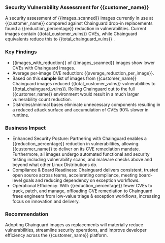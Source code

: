 ### Security Vulnerability Assessment for {{customer_name}}

A security assessment of {{images_scanned}} images currently in use at {{customer_name}} compared against Chainguard drop-in replacements found a {{reduction_percentage}} reduction in vulnerabilities. Current images contain {{total_customer_vulns}} CVEs, while Chainguard equivalents reduce this to {{total_chainguard_vulns}} .

### Key Findings

- {{images_with_reduction}} of {{images_scanned}} images show lower CVEs with Chainguard Images.
- Average per-image CVE reduction: {{average_reduction_per_image}}.
- Based on this **sample** list of images from {{customer_name}} Chainguard images reduced {{total_customer_vulns}} vulnerabilities to {{total_chainguard_vulns}}. Rolling Chainguard out to the full {{customer_name}} environment would result in a much larger vulnerability count reduction.
- Distroless/minimal bases eliminate unnecessary components resulting in a reduced attack surface and accumulation of CVEs 90% slower in runtime.


### Business Impact

- Enhanced Security Posture: Partnering with Chainguard enables a {{reduction_percentage}} reduction in vulnerabilities, allowing {{customer_name}} to deliver on its CVE remediation mandate. Furthermore, all images undergo automated functional and security testing including vulnerability scans, and malware checks above and beyond what other Linux Distributions do.
- Compliance & Board Readiness: Chainguard delivers consistent, trusted open source across teams, accelerating compliance, meeting board-level goals and reducing dependency on exception workflows.
- Operational Efficiency: With {{reduction_percentage}} fewer CVEs to track, patch, and manage, offloading CVE remediation to Chainguard frees engineers from low-value triage & exception workflows, increasing focus on innovation and delivery.

### Recommendation

Adopting Chainguard images as replacements will materially reduce vulnerabilities, streamline security operations, and improve developer efficiency across the {{customer_name}} platform.

<br>